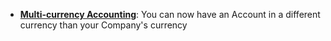 - **[Multi-currency Accounting](https://frappe.github.io/erpnext/user/guides/accounts/multi-currency-accounting)**: You can now have an Account in a different currency than your Company's currency
